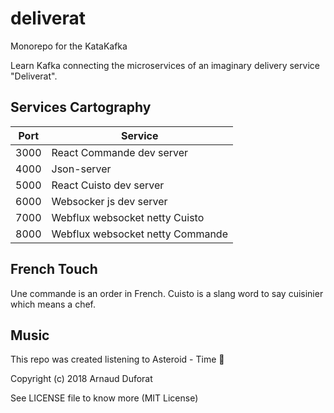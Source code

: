 # deliverat
Monorepo for the KataKafka

Learn Kafka connecting the microservices of an imaginary delivery service "Deliverat".

## Services Cartography

| Port | Service                          |
| ---- | -------------------------------- |
| 3000 | React Commande dev server        |
| 4000 | Json-server                      |
| 5000 | React Cuisto dev server          |
| 6000 | Websocker js dev server          |
| 7000 | Webflux websocket netty Cuisto   |
| 8000 | Webflux websocket netty Commande |

## French Touch

Une commande is an order in French.
Cuisto is a slang word to say cuisinier which means a chef.

## Music
This repo was created listening to Asteroid - Time :guitar:

Copyright (c) 2018 Arnaud Duforat

See LICENSE file to know more (MIT License)

